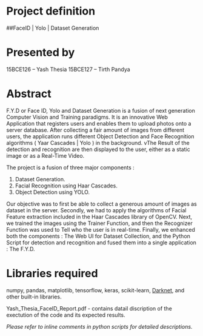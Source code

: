 # Project definition
##FaceID | Yolo | Dataset Generation


# Presented by
15BCE126 – Yash Thesia
15BCE127 – Tirth Pandya


# Abstract

F.Y.D or Face ID, Yolo and Dataset Generation is a fusion of next generation Computer Vision and Training paradigms.
It is an innovative Web Application that registers users and enables them to upload photos onto a server database. After collecting a fair amount of images from different users, the application runs different Object Detection and Face Recognition algorithms ( Yaar Cascades | Yolo ) in the background. vThe Result of the detection and recognition are then displayed to the user, either as a static image or as a Real-Time Video.

The project is a fusion of three major components :
1. Dataset Generation.
1. Facial Recognition using Haar Cascades.
1. Object Detection using YOLO.

Our objective was to first be able to collect a generous amount of images as dataset in the server. Secondly, we had to apply the algorithms of Facial Feature extraction included in the Haar Cascades library of OpenCV.
Next, we trained the images using the Trainer Function, and then the Recognizer Function was used to Tell who the user is in real-time.
Finally, we enhanced both the components : The Web UI for Dataset Collection, and the Python Script for detection and recognition and fused them into a single application : The F.Y.D.


# Libraries required
numpy, pandas, matplotlib, tensorflow, keras, scikit-learn, [Darknet](https://github.com/pjreddie/darknet), and other built-in libraries.

Yash_Thesia_FaceID_Report.pdf - contains datail discription of the exectution of the code and its expected results.

*Please refer to inline comments in python scripts for detailed descriptions.*


